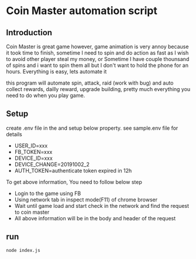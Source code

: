 # Coin Master automation script
## Introduction
Coin Master is great game however, game animation is very annoy because it took time to finish, sometime I need to spin and do action as fast as I wish to avoid other player steal my money, or Sometime I have couple thounsand of spins and i want to spin them all but I don't want to hold the phone for an hours. Everything is easy, lets automate it

this program will automate spin, attack, raid (work with bug) and auto collect rewards, dailly reward, upgrade building, pretty much everything you need to do when you play game.


## Setup
create .env file in the and setup below property. see sample.env file for details

- USER_ID=xxx
- FB_TOKEN=xxx
- DEVICE_ID=xxx
- DEVICE_CHANGE=20191002_2
- AUTH_TOKEN=authenticate token expired in 12h

To get above information, You need to follow below step
- Login to the game using FB
- Using network tab in inspect mode(F11) of chrome browser
- Wait until game load and start check in the network and find the request to coin master
- All above information will be in the body and header of the request

## run

```sh 
node index.js

```


